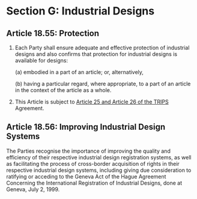 # Section G: Industrial Designs

## Article 18.55: Protection

1. Each Party shall ensure adequate and effective protection of industrial designs and also confirms that protection for industrial designs is available for designs:
 
    (a) embodied in a part of an article; or, alternatively,

    (b) having a particular regard, where appropriate, to a part of an article in the context of the article as a whole.
    
2. This Article is subject to [Article 25 and Article 26 of the TRIPS](./section-g/trips.md) Agreement.

## Article 18.56: Improving Industrial Design Systems

The Parties recognise the importance of improving the quality and efficiency of their respective industrial design registration systems, as well as facilitating the process of cross-border acquisition of rights in their respective industrial design systems, including giving due consideration to ratifying or acceding to the Geneva Act of the Hague Agreement Concerning the International Registration of Industrial Designs, done at Geneva, July 2, 1999.


